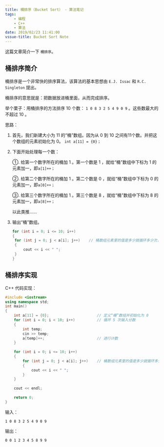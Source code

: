 ```yaml
---
title: 桶排序（Bucket Sort） - 算法笔记
tags: 
    - 编程
    - C++
    - 算法 
date: 2019/02/23 11:41:00
vssue-title: Bucket Sort Note
---
```


这篇文章简介一下 `桶排序`。

<!-- More --> <!-- more -->

## 桶排序简介

桶排序是一个非常快的排序算法，该算法的基本思想由 `E.J. Issac` 和 `R.C. Singleton` 提出。

桶排序的意思就是：把数据放进桶里面，从而完成排序。

举个栗子：用桶排序的方法排序 10 个数： `1 0 8 3 2 5 4 9 0 9` 。这些数最大的不超过 10 。

思路：

1. 首先，我们新建大小为 11 的“桶”数组。因为从 0 到 10 之间有11个数。并把这个数组的元素初始化为 0。 `int a[11] = {0}；`                                

2. 下面开始处理每一个数：

   ①. 给第一个数字所在的桶加 1 。第一个数是 1 ，就给“桶”数组中下标为 1 的元素加一，即`a[1]++；`

   ②. 给第二个数字所在的桶加 1 。第二个数是 0 ，就给“桶”数组中下标为 0 的元素加一，即`a[0]++；`

   ③. 给第三个数字所在的桶加 1 。第三个数是 8 ，就给“桶”数组中下标为 8 的元素加一，即`a[8]++；`

   以此类推......

3. 输出“桶”数组。

   ```cpp
   for (int i = 0; i <= 10; i++)
   {
   	for (int j = 0; j < a[i]; j++)    // 桶数组元素里的值是多少就循环多少次，如果为 0 就不输出
   	{
   		cout << i << " ";
   	}
   }
   ```


## 桶排序实现

C++ 代码实现：

```cpp
#include <iostream>
using namespace std;
int main()
{
	int a[11] = {0};                      // 定义“桶”数组并初始化为 0
	for (int i = 0; i < 10; i++)          // 循环 5 次输入分数
	{
		int temp;
		cin >> temp;
		a[temp]++;                        // 进行计数
	}
	
	for (int i = 0; i <= 10; i++)
	{
		for (int j = 0; j < a[i]; j++)    // 桶数组元素里的值是多少就循环多少次，如果为 0 就不输出
		{
			cout << i << " ";
		}
	}
	
	cout << endl;
	
	return 0;
}
```

输入：

```
1 0 8 3 2 5 4 9 0 9
```

输出：

```
0 0 1 2 3 4 5 8 9 9
```
